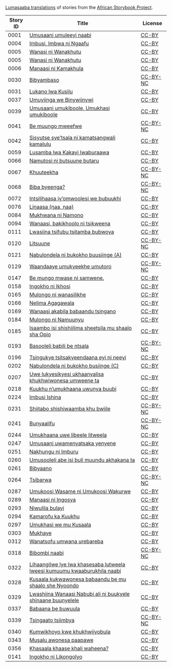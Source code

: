 [Lumasaaba translations](http://africanstorybook.org/language/lumasaaba) of stories from the [African Storybook Project](http://africanstorybook.org).

Story ID | Title | License
-------- | ----- | -------
0001 | [Umusaani umuleeyi naabi](http://africanstorybook.org/stories/umusaani-umuleeyi-naabi) | [CC-BY](https://creativecommons.org/licenses/by/3.0/)
0004 | [Imbusi, Imbwa ni Ngaafu ](http://africanstorybook.org/stories/imbusi-imbwa-ni-ngaafu) | [CC-BY](https://creativecommons.org/licenses/by/3.0/)
0005 | [Wanasi ni Wanakhutu](http://africanstorybook.org/stories/wanasi-ni-wanakhutu) | [CC-BY](https://creativecommons.org/licenses/by/3.0/)
0005 | [Wanasi ni Wanakhutu](http://africanstorybook.org/stories/wanasi-ni-wanakhutu) | [CC-BY](https://creativecommons.org/licenses/by/3.0/)
0006 | [Manaasi ni Kamakhula](http://africanstorybook.org/stories/manaasi-ni-kamakhula) | [CC-BY](https://creativecommons.org/licenses/by/3.0/)
0030 | [Bibyambaso](http://africanstorybook.org/stories/bibyambaso) | [CC-BY-NC](http://creativecommons.org/licenses/by-nc/3.0/)
0031 | [Lukano lwa Kusilu ](http://africanstorybook.org/stories/lukano-lwa-kusilu) | [CC-BY](https://creativecommons.org/licenses/by/3.0/)
0037 | [Umuyiinga we Binywiinywi](http://africanstorybook.org/stories/umuyiinga-we-binywiinywi-0) | [CC-BY](https://creativecommons.org/licenses/by/3.0/)
0039 | [Umusaani umukiboole, Umukhasi umukiboole](http://africanstorybook.org/stories/umusaani-umukiboole-umukhasi-umukiboole) | [CC-BY](https://creativecommons.org/licenses/by/3.0/)
0041 | [Be muungo mweefwe](http://africanstorybook.org/stories/be-muungo-mweefwe) | [CC-BY-NC](http://creativecommons.org/licenses/by-nc/3.0/)
0042 | [Sisyutse sye’tsala ni kamatsangwali kamalulu](http://africanstorybook.org/stories/sisyutse-sye’tsala-ni-kamatsangwali-kamalulu) | [CC-BY](https://creativecommons.org/licenses/by/3.0/)
0059 | [Lusamba lwa Kakayi lwaburaawa](http://africanstorybook.org/stories/lusamba-lwa-kakayi-lwaburaawa) | [CC-BY](https://creativecommons.org/licenses/by/3.0/)
0066 | [Namutosi ni butsuune butaru](http://africanstorybook.org/stories/namutosi-ni-butsuune-butaru) | [CC-BY](https://creativecommons.org/licenses/by/3.0/)
0067 | [Khuuteekha](http://africanstorybook.org/stories/khuuteekha-0) | [CC-BY-NC](http://creativecommons.org/licenses/by-nc/3.0/)
0068 | [Biba byeenga?](http://africanstorybook.org/stories/biba-byeenga) | [CC-BY-NC](http://creativecommons.org/licenses/by-nc/3.0/)
0072 | [Intsilihaasa iy’omwoolesi we bubuukhi](http://africanstorybook.org/stories/intsilihaasa-iy’omwoolesi-we-bubuukhi) | [CC-BY](https://creativecommons.org/licenses/by/3.0/)
0076 | [Liŋaasa (ŋaa, ŋaa)](http://africanstorybook.org/stories/liŋaasa-ŋaa-ŋaa) | [CC-BY](https://creativecommons.org/licenses/by/3.0/)
0084 | [Mukhwana ni Namono](http://africanstorybook.org/stories/mukhwana-ni-namono) | [CC-BY](https://creativecommons.org/licenses/by/3.0/)
0094 | [Wanaasi, bakikhoolo ni tsikweena](http://africanstorybook.org/stories/wanaasi-bakikhoolo-ni-tsikweena) | [CC-BY](https://creativecommons.org/licenses/by/3.0/)
0111 | [Lwasiina tsifubu tsitamba bubwoya](http://africanstorybook.org/stories/lwasiina-tsifubu-tsitamba-bubwoya) | [CC-BY](https://creativecommons.org/licenses/by/3.0/)
0120 | [Litsuune](http://africanstorybook.org/stories/litsuune) | [CC-BY-NC](http://creativecommons.org/licenses/by-nc/3.0/)
0121 | [Nabulondela ni bukokho buusiinge (A)](http://africanstorybook.org/stories/nabulondela-ni-bukokho-buusiinge) | [CC-BY](https://creativecommons.org/licenses/by/3.0/)
0129 | [Waandaaye umukyeekhe umutoro](http://africanstorybook.org/stories/waandaaye-umukyeekhe-umutoro) | [CC-BY-NC](http://creativecommons.org/licenses/by-nc/3.0/)
0147 | [Be mungo mwase ni samwene.](http://africanstorybook.org/stories/be-mungo-mwase-ni-samwene) | [CC-BY](https://creativecommons.org/licenses/by/3.0/)
0158 | [Ingokho ni Ikhosi](http://africanstorybook.org/stories/ingokho-ni-ikhosi) | [CC-BY](https://creativecommons.org/licenses/by/3.0/)
0165 | [Mulongo ni wanasilikhe ](http://africanstorybook.org/stories/mulongo-ni-wanasilikhe) | [CC-BY](https://creativecommons.org/licenses/by/3.0/)
0166 | [Nelima Agagawala](http://africanstorybook.org/stories/nelima-agagawala) | [CC-BY](https://creativecommons.org/licenses/by/3.0/)
0169 | [Wanaasi akabila babaandu tsingano](http://africanstorybook.org/stories/wanaasi-akabila-babaandu-tsingano) | [CC-BY](https://creativecommons.org/licenses/by/3.0/)
0184 | [Mulongo ni Namuunyu](http://africanstorybook.org/stories/mulongo-ni-namuunyu) | [CC-BY](https://creativecommons.org/licenses/by/3.0/)
0185 | [Isaambo isi shishiilima sheetsila mu shaalo sha Opio](http://africanstorybook.org/stories/isaambo-isi-shishiilima-sheetsila-mu-shaalo-sha-opio) | [CC-BY](https://creativecommons.org/licenses/by/3.0/)
0193 | [Basooleli babili be ntsala](http://africanstorybook.org/stories/basooleli-babili-be-ntsala) | [CC-BY-NC](http://creativecommons.org/licenses/by-nc/3.0/)
0196 | [Tsingukye tsitsakyeendaana eyi ni neeyi](http://africanstorybook.org/stories/tsingukye-tsitsakyeendaana-eyi-ni-neeyi) | [CC-BY](https://creativecommons.org/licenses/by/3.0/)
0202 | [Nabulondela ni bukokho busiinge (C)](http://africanstorybook.org/stories/nabulondela-ni-bukokho-busiinge-c) | [CC-BY](https://creativecommons.org/licenses/by/3.0/)
0207 | [Uwe lukyesikyesi ukhaanyalisa khukhwiwonesa umweene ta](http://africanstorybook.org/stories/uwe-lukyesikyesi-ukhaanyalisa-khukhwiwonesa-umweene-ta) | [CC-BY](https://creativecommons.org/licenses/by/3.0/)
0218 | [Kuukhu n’umukhaana uwunya buubi](http://africanstorybook.org/stories/kuukhu-n’umukhaana-uwunya-buubi) | [CC-BY](https://creativecommons.org/licenses/by/3.0/)
0224 | [Imbusi Ishina](http://africanstorybook.org/stories/imbusi-ishina) | [CC-BY](https://creativecommons.org/licenses/by/3.0/)
0231 | [Shiitabo shishiwaamba khu bwiile](http://africanstorybook.org/stories/shiitabo-shishiwaamba-khu-bwiile) | [CC-BY-NC](http://creativecommons.org/licenses/by-nc/3.0/)
0241 | [Bunyaalifu](http://africanstorybook.org/stories/bunyaalifu-0) | [CC-BY-NC](http://creativecommons.org/licenses/by-nc/3.0/)
0244 | [Umukhaana uwe libeele litweela](http://africanstorybook.org/stories/umukhaana-uwe-libeele-litweela) | [CC-BY](https://creativecommons.org/licenses/by/3.0/)
0247 | [Umusaani uwamenyatsaka yenyene](http://africanstorybook.org/stories/umusaani-uwamenyatsaka-yenyene) | [CC-BY](https://creativecommons.org/licenses/by/3.0/)
0251 | [Nakhungu ni Imburu](http://africanstorybook.org/stories/nakhungu-ni-imburu) | [CC-BY](https://creativecommons.org/licenses/by/3.0/)
0260 | [Umusooleli abe isi buli muundu akhakana ta](http://africanstorybook.org/stories/umusooleli-abe-isi-buli-muundu-akhakana-ta) | [CC-BY](https://creativecommons.org/licenses/by/4.0/)
0261 | [Bibyaano](http://africanstorybook.org/stories/bibyaano-0) | [CC-BY](https://creativecommons.org/licenses/by/3.0/)
0264 | [Tsibarwa](http://africanstorybook.org/stories/tsibarwa) | [CC-BY-NC](http://creativecommons.org/licenses/by-nc/3.0/)
0287 | [Umukoosi Wasame ni Umukoosi Wakurwe](http://africanstorybook.org/stories/umukoosi-wasame-ni-umukoosi-wakurwe) | [CC-BY](https://creativecommons.org/licenses/by/3.0/)
0289 | [Manaasi ni Ingosya](http://africanstorybook.org/stories/manaasi-ni-ingosya) | [CC-BY](https://creativecommons.org/licenses/by/3.0/)
0293 | [Niwulila bulayi](http://africanstorybook.org/stories/niwulila-bulayi) | [CC-BY](https://creativecommons.org/licenses/by/3.0/)
0294 | [Kamarofu ka Kuukhu](http://africanstorybook.org/stories/kamarofu-ka-kuukhu-0) | [CC-BY](https://creativecommons.org/licenses/by/3.0/)
0297 | [Umukhasi we mu Kusaala](http://africanstorybook.org/stories/umukhasi-we-mu-kusaala) | [CC-BY](https://creativecommons.org/licenses/by/3.0/)
0303 | [Mukhaye](http://africanstorybook.org/stories/mukhaye) | [CC-BY](https://creativecommons.org/licenses/by/3.0/)
0312 | [Wanatsofu umwana urebareba](http://africanstorybook.org/stories/wanatsofu-umwana-urebareba) | [CC-BY](https://creativecommons.org/licenses/by/3.0/)
0318 | [Bibombi naabi](http://africanstorybook.org/stories/bibombi-naabi) | [CC-BY-NC](http://creativecommons.org/licenses/by-nc/3.0/)
0322 | [Lihaangilwe lye lwa khasesaba lutweela lweesi kumuumu kwaaburukhila naabi](http://africanstorybook.org/stories/lihaangilwe-lye-lwa-khasesaba-lutweela-lweesi-kumuumu-kwaaburukhila-naabi) | [CC-BY](https://creativecommons.org/licenses/by/3.0/)
0328 | [Kusaala kukwawonesa babaandu be mu shaalo she Nyoondo](http://africanstorybook.org/stories/kusaala-kukwawonesa-babaandu-be-mu-shaalo-she-nyoondo) | [CC-BY](https://creativecommons.org/licenses/by/3.0/)
0329 | [Lwashiina Wanaasi Nabubi ali ni buukyele shinaane buunyelele](http://africanstorybook.org/stories/lwashiina-wanaasi-nabubi-ali-ni-buukyele-shinaane-buunyelele) | [CC-BY](https://creativecommons.org/licenses/by/3.0/)
0337 | [Babaana be buwuula](http://africanstorybook.org/stories/babaana-be-buwuula) | [CC-BY](https://creativecommons.org/licenses/by/3.0/)
0339 | [Tsingaato tsiimbya](http://africanstorybook.org/stories/tsingaato-tsiimbya) | [CC-BY-NC](http://creativecommons.org/licenses/by-nc/3.0/)
0340 | [Kumwikhoyo kwe khukhwiiyobula](http://africanstorybook.org/stories/kumwikhoyo-kwe-khukhwiiyobula) | [CC-BY](https://creativecommons.org/licenses/by/3.0/)
0343 | [Musalu awonesa paapawe](http://africanstorybook.org/stories/musalu-awonesa-paapawe) | [CC-BY](https://creativecommons.org/licenses/by/3.0/)
0356 | [Khasaala khaase khali waheena? ](http://africanstorybook.org/stories/khasaala-khaase-khali-waheena) | [CC-BY](https://creativecommons.org/licenses/by/3.0/)
0141 | [Ingokho ni Likongolyo](http://africanstorybook.org/stories/ingokho-ni-likongolyo) | [CC-BY](https://creativecommons.org/licenses/by/3.0/)
